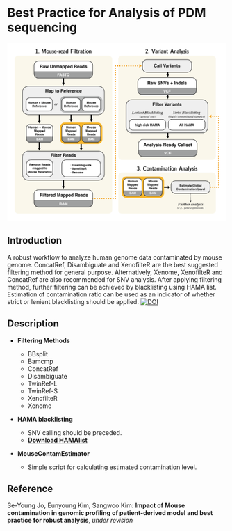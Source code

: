 # Best Practice for Analysis of PDM sequencing

![BestPractice](./Figure5.png)

## Introduction

A robust workflow to analyze human genome data contaminated by mouse genome. ConcatRef, Disambiguate and XenofilteR are the best suggested filtering method for general purpose. Alternatively, Xenome, XenofilteR and ConcatRef are also recommended for SNV analysis. After applying filtering method, further filtering can be achieved by blacklisting using HAMA list. Estimation of contamination ratio can be used as an indicator of whether strict or lenient blacklisting should be applied.
[![DOI](https://zenodo.org/badge/201309264.svg)](https://zenodo.org/badge/latestdoi/201309264)

## Description

+ **Filtering Methods**
  + BBsplit
  + Bamcmp
  + ConcatRef
  + Disambiguate
  + TwinRef-L
  + TwinRef-S
  + XenofilteR
  + Xenome

+ **HAMA blacklisting**
  + SNV calling should be preceded.
  + [__Download HAMAlist__](https://github.com/ShockYoung/BestPractice_for_PDMseq/releases/download/HAMAlist/HAMAlist.gnomad.mouse.tsv)
  
+ **MouseContamEstimator**
  + Simple script for calculating estimated contamination level.
  

## Reference

Se-Young Jo, Eunyoung Kim, Sangwoo Kim: **Impact of Mouse contamination in genomic profiling of patient-derived model and best practice for robust analysis**, *under revision*
